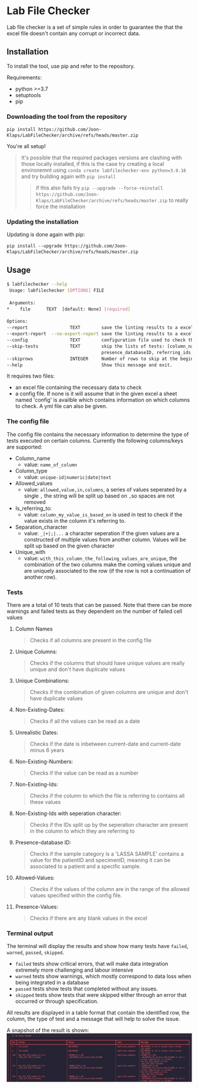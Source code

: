 # Lab File Checker

Lab file checker is a set of simple rules in order to guarantee the that the excel file doesn't contain any corrupt or incorrect data.

## Installation

To install the tool, use pip and refer to the repository.

Requirements:

- python >=3.7
- setuptools
- pip

### Downloading the tool from the repository

```
pip install https://github.com/Joon-Klaps/LabFileChecker/archive/refs/heads/master.zip
```

You're all setup!

> It's possible that the required packages versions are clashing with those locally installed, if this is the case try creating a local environemnt using `conda create labfilechecker-env python=3.9.16` and try building again with `pip install`
>
> > if this also fails try `pip --upgrade --force-reinstall https://github.com/Joon-Klaps/LabFileChecker/archive/refs/heads/master.zip` to really force the installation

### Updating the installation

Updating is done again with pip:

```
pip install --upgrade https://github.com/Joon-Klaps/LabFileChecker/archive/refs/heads/master.zip
```

## Usage

```bash
$ labfilechecker --help
 Usage: labfilechecker [OPTIONS] FILE

 Arguments:
*    file      TEXT  [default: None] [required]

Options:
--report                TEXT        save the linting results to a excel file. [default: report.xlsx]
--export-report  --no-export-report save the linting results to a excel file. [default: export-report]
--config                TEXT        configuration file used to check the excel file. [default: config sheet in [file]]
--skip-tests            TEXT        skip the lists of tests: [column_names, duplicate_samples, dates, unrealistic_dates, numeric_values,
                                    presence_databaseID, referring_ids, allowed_values, presence_value]
--skiprows              INTEGER     Number of rows to skip at the beginning of the excel file. [default: 1]
--help                              Show this message and exit.
```

It requires two files:

- an excel file containing the necessary data to check
- a config file. If none is it will assume that in the given excel a sheet named 'config' is availble which contains information on which columns to check. A yml file can also be given.

### The config file

The config file contains the necessary information to determine the type of tests executed on certain columns.
Currently the following columns/keys are supported:

- Column_name
  - value: `name_of_column`
- Column_type
  - value: `unique-id|numeric|date|text`
- Allowed_values
  - value: `allowed,value,in,columns`, a series of values seperated by a single `,` the string will be split up based on `,`so spaces are not removed
- Is_referring_to:
  - value: `column_my_value_is_based_on` is used in test to check if the value exists in the column it's referring to.
- Separation_character
  - value: `_|+|;|...` a character seperation if the given values are a constructed of multiple values from another column. Values will be split up based on the given character
- Unique_with
  - value: `with_this_column_the_following_values_are_unique`, the combination of the two columns make the coming values unique and are uniquely associated to the row (if the row is not a continuation of another row).

### Tests

There are a total of 10 tests that can be passed. Note that there can be more warnings and failed tests as they dependent on the number of failed cell values

1. Column Names

   > Checks if all columns are present in the config file

2. Unique Columns:

   > Checks if the columns that should have unique values are really unique and don't have duplicate values

3. Unique Combinations:

   > Checks if the combination of given columns are unique and don't have duplicate values

4. Non-Existing-Dates:

   > Checks if all the values can be read as a date

5. Unrealistic Dates:

   > Checks if the date is inbetween current-date and current-date minus 6 years

6. Non-Existing-Numbers:

   > Checks if the value can be read as a number

7. Non-Existing-Ids:

   > Checks if the column to which the file is referring to contains all these values

8. Non-Existing-Ids with seperation character:

   > Checks if the IDs split up by the seperation character are present in the column to which they are referring to

9. Presence-database ID:

   > Checks if the sample category is a 'LASSA SAMPLE' contains a value for the patientID and specimenID, meaning it can be associated to a patient and a specific sample.

10. Allowed-Values:

    > Checks if the values of the column are in the range of the allowed values specified within the config file.

11. Presence-Values:
    > Checks if there are any blank values in the excel

### Terminal output

The terminal will display the results and show how many tests have `failed`, `warned`, `passed`, `skipped`.

- `failed` tests show critical errors, that will make data integration extremely more challenging and labour intensive
- `warned` tests show warnings, which mostly correspond to data loss when being integrated in a database
- `passed` tests show tests that completed without any issues.
- `skipped` tests show tests that were skipped either through an error that occurred or through specification.

All results are displayed in a table format that contain the identified row, the column, the type of test and a message that will help to solve the issue.

A snapshot of the result is shown:
![failed-tests](assets/images/snapshot_failed_tests.png)
